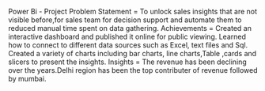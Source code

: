 Power Bi - Project
Problem Statement = To unlock sales insights that are not visible before,for sales team for decision support
and automate them to reduced manual time spent on data gathering.
Achievements = Created an interactive dashboard and published it online for public viewing. Learned how to connect to
different data sources such as Excel, text files and Sql. Created a variety of charts including
bar charts, line charts,Table ,cards and slicers to present the insights.
Insights = The revenue has been declining over the years.Delhi region has been the top contributer of revenue followed by mumbai.


